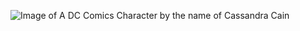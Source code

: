 ![Image of A DC Comics Character by the name of Cassandra Cain](https://static.wikia.nocookie.net/marvel_dc/images/d/d1/Batgirl_Cassandra_Cain_0005.jpg/revision/latest?cb=20110523175624)
